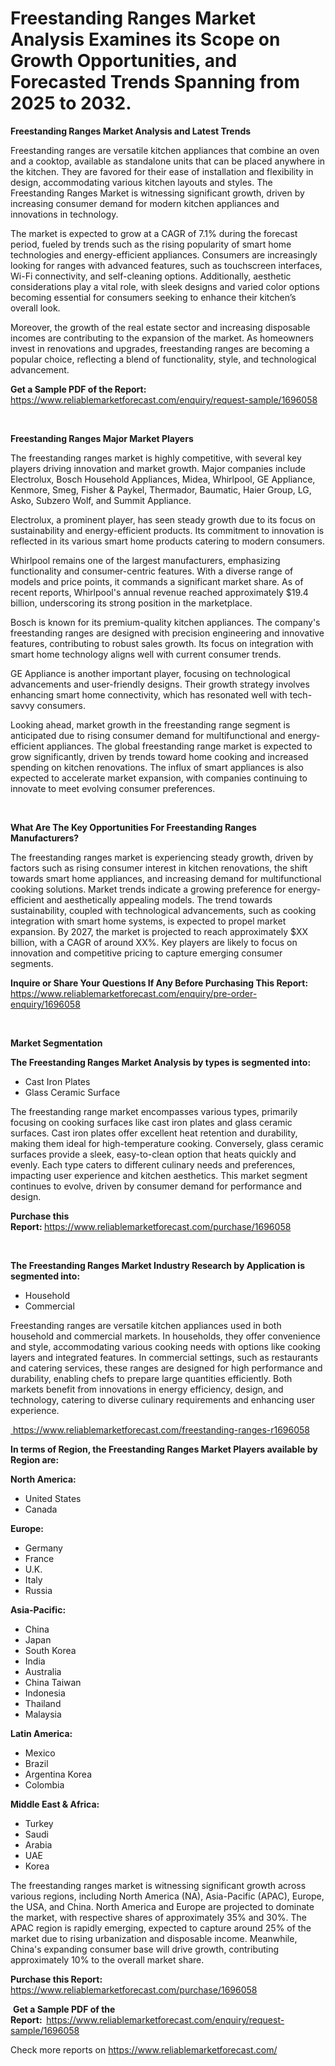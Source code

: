 <p><h1>Freestanding Ranges Market Analysis Examines its Scope on Growth Opportunities, and Forecasted Trends Spanning from 2025 to 2032.</h1></p><p><strong>Freestanding Ranges Market Analysis and Latest Trends</strong></p>
<p><p>Freestanding ranges are versatile kitchen appliances that combine an oven and a cooktop, available as standalone units that can be placed anywhere in the kitchen. They are favored for their ease of installation and flexibility in design, accommodating various kitchen layouts and styles. The Freestanding Ranges Market is witnessing significant growth, driven by increasing consumer demand for modern kitchen appliances and innovations in technology.</p><p>The market is expected to grow at a CAGR of 7.1% during the forecast period, fueled by trends such as the rising popularity of smart home technologies and energy-efficient appliances. Consumers are increasingly looking for ranges with advanced features, such as touchscreen interfaces, Wi-Fi connectivity, and self-cleaning options. Additionally, aesthetic considerations play a vital role, with sleek designs and varied color options becoming essential for consumers seeking to enhance their kitchen’s overall look.</p><p>Moreover, the growth of the real estate sector and increasing disposable incomes are contributing to the expansion of the market. As homeowners invest in renovations and upgrades, freestanding ranges are becoming a popular choice, reflecting a blend of functionality, style, and technological advancement.</p></p>
<p><strong>Get a Sample PDF of the Report:&nbsp;</strong> <a href="https://www.reliablemarketforecast.com/enquiry/request-sample/1696058?utm_campaign=1888&utm_medium=2&utm_source=Github&utm_content=ia&utm_term=08012025&utm_id=freestanding-ranges">https://www.reliablemarketforecast.com/enquiry/request-sample/1696058</a></p>
<p>&nbsp;</p>
<p><strong>Freestanding Ranges Major Market Players</strong></p>
<p><p>The freestanding ranges market is highly competitive, with several key players driving innovation and market growth. Major companies include Electrolux, Bosch Household Appliances, Midea, Whirlpool, GE Appliance, Kenmore, Smeg, Fisher & Paykel, Thermador, Baumatic, Haier Group, LG, Asko, Subzero Wolf, and Summit Appliance. </p><p>Electrolux, a prominent player, has seen steady growth due to its focus on sustainability and energy-efficient products. Its commitment to innovation is reflected in its various smart home products catering to modern consumers.</p><p>Whirlpool remains one of the largest manufacturers, emphasizing functionality and consumer-centric features. With a diverse range of models and price points, it commands a significant market share. As of recent reports, Whirlpool's annual revenue reached approximately $19.4 billion, underscoring its strong position in the marketplace.</p><p>Bosch is known for its premium-quality kitchen appliances. The company's freestanding ranges are designed with precision engineering and innovative features, contributing to robust sales growth. Its focus on integration with smart home technology aligns well with current consumer trends.</p><p>GE Appliance is another important player, focusing on technological advancements and user-friendly designs. Their growth strategy involves enhancing smart home connectivity, which has resonated well with tech-savvy consumers.</p><p>Looking ahead, market growth in the freestanding range segment is anticipated due to rising consumer demand for multifunctional and energy-efficient appliances. The global freestanding range market is expected to grow significantly, driven by trends toward home cooking and increased spending on kitchen renovations. The influx of smart appliances is also expected to accelerate market expansion, with companies continuing to innovate to meet evolving consumer preferences.</p></p>
<p>&nbsp;</p>
<p><strong>What Are The Key Opportunities For Freestanding Ranges Manufacturers?</strong></p>
<p><p>The freestanding ranges market is experiencing steady growth, driven by factors such as rising consumer interest in kitchen renovations, the shift towards smart home appliances, and increasing demand for multifunctional cooking solutions. Market trends indicate a growing preference for energy-efficient and aesthetically appealing models. The trend towards sustainability, coupled with technological advancements, such as cooking integration with smart home systems, is expected to propel market expansion. By 2027, the market is projected to reach approximately $XX billion, with a CAGR of around XX%. Key players are likely to focus on innovation and competitive pricing to capture emerging consumer segments.</p></p>
<p><strong>Inquire or Share Your Questions If Any Before Purchasing This Report:</strong> <a href="https://www.reliablemarketforecast.com/enquiry/pre-order-enquiry/1696058?utm_campaign=1888&utm_medium=2&utm_source=Github&utm_content=ia&utm_term=08012025&utm_id=freestanding-ranges">https://www.reliablemarketforecast.com/enquiry/pre-order-enquiry/1696058</a></p>
<p>&nbsp;</p>
<p><strong>Market Segmentation</strong></p>
<p><strong>The Freestanding Ranges Market Analysis by types is segmented into:</strong></p>
<p><ul><li>Cast Iron Plates</li><li>Glass Ceramic Surface</li></ul></p>
<p><p>The freestanding range market encompasses various types, primarily focusing on cooking surfaces like cast iron plates and glass ceramic surfaces. Cast iron plates offer excellent heat retention and durability, making them ideal for high-temperature cooking. Conversely, glass ceramic surfaces provide a sleek, easy-to-clean option that heats quickly and evenly. Each type caters to different culinary needs and preferences, impacting user experience and kitchen aesthetics. This market segment continues to evolve, driven by consumer demand for performance and design.</p></p>
<p><strong>Purchase this Report:&nbsp;</strong><a href="https://www.reliablemarketforecast.com/purchase/1696058?utm_campaign=1888&utm_medium=2&utm_source=Github&utm_content=ia&utm_term=08012025&utm_id=freestanding-ranges">https://www.reliablemarketforecast.com/purchase/1696058</a></p>
<p>&nbsp;</p>
<p><strong>The Freestanding Ranges Market Industry Research by Application is segmented into:</strong></p>
<p><ul><li>Household</li><li>Commercial</li></ul></p>
<p><p>Freestanding ranges are versatile kitchen appliances used in both household and commercial markets. In households, they offer convenience and style, accommodating various cooking needs with options like cooking layers and integrated features. In commercial settings, such as restaurants and catering services, these ranges are designed for high performance and durability, enabling chefs to prepare large quantities efficiently. Both markets benefit from innovations in energy efficiency, design, and technology, catering to diverse culinary requirements and enhancing user experience.</p></p>
<p><a href="https://www.reliablemarketforecast.com/freestanding-ranges-r1696058?utm_campaign=1888&utm_medium=2&utm_source=Github&utm_content=ia&utm_term=08012025&utm_id=freestanding-ranges">&nbsp;https://www.reliablemarketforecast.com/freestanding-ranges-r1696058</a></p>
<p><strong>In terms of Region, the Freestanding Ranges Market Players available by Region are:</strong></p>
<p>
    <p> <strong> North America: </strong>
        <ul>
            <li>United States</li>
            <li>Canada</li>
        </ul>
        </p> 
    <p> <strong> Europe: </strong>
        <ul>
            <li>Germany</li>
            <li>France</li>
            <li>U.K.</li>
            <li>Italy</li>
            <li>Russia</li>
        </ul>
        </p> 
    <p> <strong> Asia-Pacific: </strong>
        <ul>
            <li>China</li>
            <li>Japan</li>
            <li>South Korea</li>
            <li>India</li>
            <li>Australia</li>
            <li>China Taiwan</li>
            <li>Indonesia</li>
            <li>Thailand</li>
            <li>Malaysia</li>
        </ul>
        </p> 
    <p> <strong> Latin America: </strong>
        <ul>
            <li>Mexico</li>
            <li>Brazil</li>
            <li>Argentina Korea</li>
            <li>Colombia</li>
        </ul>
        </p> 
    <p> <strong> Middle East & Africa: </strong>
        <ul>
            <li>Turkey</li>
            <li>Saudi</li>
            <li>Arabia</li>
            <li>UAE</li>
            <li>Korea</li>
        </ul>
    </p>
    </p>
<p><p>The freestanding ranges market is witnessing significant growth across various regions, including North America (NA), Asia-Pacific (APAC), Europe, the USA, and China. North America and Europe are projected to dominate the market, with respective shares of approximately 35% and 30%. The APAC region is rapidly emerging, expected to capture around 25% of the market due to rising urbanization and disposable income. Meanwhile, China's expanding consumer base will drive growth, contributing approximately 10% to the overall market share.</p></p>
<p><strong>Purchase this Report: </strong><a href="https://www.reliablemarketforecast.com/purchase/1696058?utm_campaign=1888&utm_medium=2&utm_source=Github&utm_content=ia&utm_term=08012025&utm_id=freestanding-ranges">https://www.reliablemarketforecast.com/purchase/1696058</a></p>
<p>&nbsp;<strong>Get a Sample PDF of the Report:&nbsp;&nbsp;</strong><a href="https://www.reliablemarketforecast.com/enquiry/request-sample/1696058?utm_campaign=1888&utm_medium=2&utm_source=Github&utm_content=ia&utm_term=08012025&utm_id=freestanding-ranges">https://www.reliablemarketforecast.com/enquiry/request-sample/1696058</a></p>
<p><strong></strong></p>
<p>Check more reports on <a href="https://www.reliablemarketforecast.com/?utm_campaign=1888&utm_medium=2&utm_source=Github&utm_content=ia&utm_term=08012025&utm_id=freestanding-ranges">https://www.reliablemarketforecast.com/</a></p>